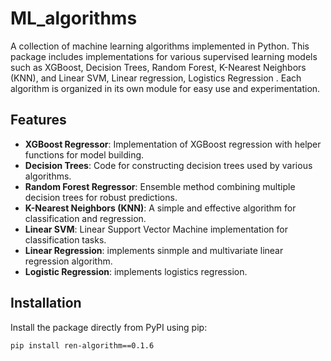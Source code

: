 # ML_algorithms

A collection of machine learning algorithms implemented in Python. This package includes implementations for various supervised learning models such as XGBoost, Decision Trees, Random Forest, K-Nearest Neighbors (KNN), and Linear SVM, Linear regression, Logistics Regression . Each algorithm is organized in its own module for easy use and experimentation.

## Features

- **XGBoost Regressor**: Implementation of XGBoost regression with helper functions for model building.
- **Decision Trees**: Code for constructing decision trees used by various algorithms.
- **Random Forest Regressor**: Ensemble method combining multiple decision trees for robust predictions.
- **K-Nearest Neighbors (KNN)**: A simple and effective algorithm for classification and regression.
- **Linear SVM**: Linear Support Vector Machine implementation for classification tasks.
- **Linear Regression**: implements sinmple and multivariate linear regression algorithm.
- **Logistic Regression**: implements logistics regression.

## Installation

Install the package directly from PyPI using pip:

```bash
pip install ren-algorithm==0.1.6